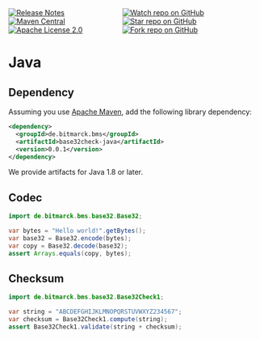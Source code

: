 <div style="display: flex; justify-content: space-between">
    <div>
        <a href="https://github.com/bitmarck-service/base32check-java/releases/latest"><img src="https://img.shields.io/github/v/release/bitmarck-service/base32check-java" alt="Release Notes"></a>
        <a href="https://search.maven.org/artifact/de.bitmarck.bms/base32check-java"><img src="https://img.shields.io/maven-central/v/de.bitmarck.bms/base32check-java?cacheSeconds=3600" alt="Maven Central"></a>
        <a href="https://www.apache.org/licenses/LICENSE-2.0"><img src="https://img.shields.io/github/license/bitmarck-service/base32check-scala" alt="Apache License 2.0"></a>
    </div>
    <div>
        <a href="https://github.com/bitmarck-service/base32check-java"><img src="https://img.shields.io/github/watchers/bitmarck-service/base32check-java?style=social" alt="Watch repo on GitHub"></a>
        <a href="https://github.com/bitmarck-service/base32check-java"><img src="https://img.shields.io/github/stars/bitmarck-service/base32check-java?style=social" alt="Star repo on GitHub"></a>
        <a href="https://github.com/bitmarck-service/base32check-java"><img src="https://img.shields.io/github/forks/bitmarck-service/base32check-java?style=social" alt="Fork repo on GitHub"></a>
    </div>
</div>

# Java

## Dependency

Assuming you use [Apache Maven](http://maven.apache.org), add the following library dependency:

```xml
<dependency>
  <groupId>de.bitmarck.bms</groupId>
  <artifactId>base32check-java</artifactId>
  <version>0.0.1</version>
</dependency>
```

We provide artifacts for Java 1.8 or later.

## Codec

```java
import de.bitmarck.bms.base32.Base32;

var bytes = "Hello world!".getBytes();
var base32 = Base32.encode(bytes);
var copy = Base32.decode(base32);
assert Arrays.equals(copy, bytes);
```

## Checksum

```java
import de.bitmarck.bms.base32.Base32Check1;

var string = "ABCDEFGHIJKLMNOPQRSTUVWXYZ234567";
var checksum = Base32Check1.compute(string);
assert Base32Check1.validate(string + checksum);
```
